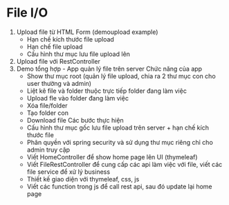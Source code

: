 # File I/O

1. Upload file từ HTML Form (demoupload example)
   - Hạn chế kích thước file upload
   - Hạn chế file upload
   - Cấu hình thư mục lưu file upload lên
2. Upload file với RestController
3. Demo tổng hợp - App quản lý file trên server
Chức năng của app
   - Show thư mục root (quản lý file upload, chia ra 2 thư mục con cho user thường và admin)
   - Liệt kê file và folder thuộc trực tiếp folder đang làm việc
   - Upload fle vào folder đang làm việc
   - Xóa file/folder
   - Tạo folder con
   - Download file
Các bước thực hiện
   - Cấu hình thư mục gốc lưu file upload trên server + hạn chế kích thước file
   - Phân quyền với spring security và sử dụng thư mục riêng chỉ cho admin truy cập
   - Viết HomeController để show home page lên UI (thymeleaf) 
   - Viết FileRestController để cung cấp các api làm việc với file, viết các file service để xử lý business
   - Thiết kế giao diện với thymeleaf, css, js
   - Viết các function trong js để call rest api, sau đó update lại home page

